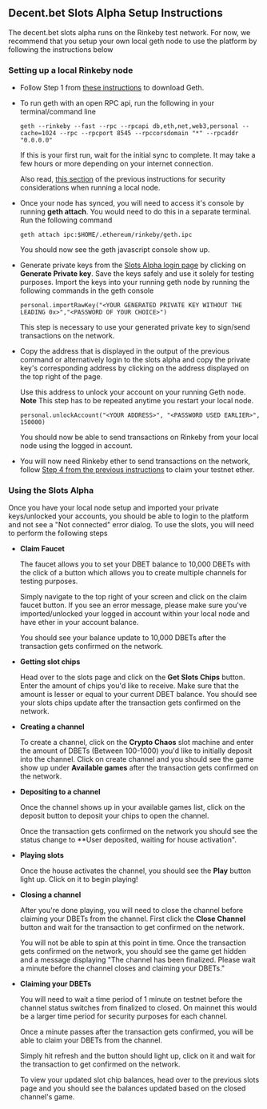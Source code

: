 ## Decent.bet Slots Alpha Setup Instructions

The decent.bet slots alpha runs on the Rinkeby test network. 
For now, we recommend that you setup your own local geth node to use the platform by following the instructions below

### Setting up a local Rinkeby node

* Follow Step 1 from [these instructions](https://gist.github.com/cryptogoth/10a98e8078cfd69f7ca892ddbdcf26bc) to download Geth.

* To run geth with an open RPC api, run the following in your terminal/command line

    ```
    geth --rinkeby --fast --rpc --rpcapi db,eth,net,web3,personal --cache=1024 --rpc --rpcport 8545 --rpccorsdomain "*" --rpcaddr "0.0.0.0"
    ```
    
  If this is your first run, wait for the initial sync to complete. It may take a few hours or more depending on your internet connection.
  
  Also read, [this section](https://gist.github.com/cryptogoth/10a98e8078cfd69f7ca892ddbdcf26bc#step-2-run-geth-in-rinkeby-mode) of the previous instructions for security considerations when running a local node.
  
* Once your node has synced, you will need to access it's console by running **geth attach**. 
  You would need to do this in a separate terminal. Run the following command
  
  ```
  geth attach ipc:$HOME/.ethereum/rinkeby/geth.ipc
  ```
  
  You should now see the geth javascript console show up.
    
* Generate private keys from the [Slots Alpha login page](http://slots-alpha.decent.bet/login) by clicking on **Generate Private key**. 
  Save the keys safely and use it solely for testing purposes. 
  Import the keys into your running geth node by running the following commands in the geth console

    ```
    personal.importRawKey("<YOUR GENERATED PRIVATE KEY WITHOUT THE LEADING 0x>","<PASSWORD OF YOUR CHOICE>")
    ```
    
  This step is necessary to use your generated private key to sign/send transactions on the network.    
    
* Copy the address that is displayed in the output of the previous command or alternatively login to the slots 
  alpha and copy the private key's corresponding address by clicking on the address displayed on the top right of the page.

  Use this address to unlock your account on your running Geth node. 
  **Note** This step has to be repeated anytime you restart your local node.
  
    ```
    personal.unlockAccount("<YOUR ADDRESS>", "<PASSWORD USED EARLIER>", 150000)
    ```
   
  You should now be able to send transactions on Rinkeby from your local node using the logged in account.
  
* You will now need Rinkeby ether to send transactions on the network, follow [Step 4 from the previous instructions](https://gist.github.com/cryptogoth/10a98e8078cfd69f7ca892ddbdcf26bc#step-4-request-eth) to claim your testnet ether.
    
### Using the Slots Alpha

Once you have your local node setup and imported your private keys/unlocked your accounts, you should be able to login to the platform
and not see a "Not connected" error dialog. To use the slots, you will need to perform the following steps
  
* **Claim Faucet**
 
  The faucet allows you to set your DBET balance to 10,000 DBETs with the click of a button which allows you to create multiple channels for testing purposes.  
  
  Simply navigate to the top right of your screen and click on the claim faucet button. If you see an error message, please make sure you've imported/unlocked your 
  logged in account within your local node and have ether in your account balance. 
  
  You should see your balance update to 10,000 DBETs after the transaction gets confirmed on the network.
  
* **Getting slot chips**

  Head over to the slots page and click on the **Get Slots Chips** button. Enter the amount of chips you'd like to receive. Make sure that the amount is lesser or equal to
  your current DBET balance. You should see your slots chips update after the transaction gets confirmed on the network.
  
* **Creating a channel**

  To create a channel, click on the **Crypto Chaos** slot machine and enter the amount of DBETs (Between 100-1000) you'd like to
  initially deposit into the channel. Click on create channel and you should see the game show up under **Available games** after the transaction gets confirmed on the network.
  
* **Depositing to a channel**

  Once the channel shows up in your available games list, click on the deposit button to deposit your chips to open the channel.
  
  Once the transaction gets confirmed on the network you should see the status change to **User deposited, waiting for house activation".
  
* **Playing slots**

  Once the house activates the channel, you should see the **Play** button light up. Click on it to begin playing!
  
* **Closing a channel**

  After you're done playing, you will need to close the channel before claiming your DBETs from the channel. 
  First click the **Close Channel** button and wait for the transaction to get confirmed on the network. 
  
  You will not be able to spin at this point in time. Once the transaction gets confirmed on the network, you should see the game get hidden and a message 
  displaying "The channel has been finalized. Please wait a minute before the channel closes and claiming your DBETs."
  
* **Claiming your DBETs**

  You will need to wait a time period of 1 minute on testnet before the channel status switches from finalized to closed. 
  On mainnet this would be a larger time period for security purposes for each channel.
  
  Once a minute passes after the transaction gets confirmed, you will be able to claim your DBETs from the channel.
  
  Simply hit refresh and the button should light up, click on it and wait for the transaction to get confirmed on the network.
  
  To view your updated slot chip balances, head over to the previous slots page and you should see the balances updated based on 
  the closed channel's game.
  